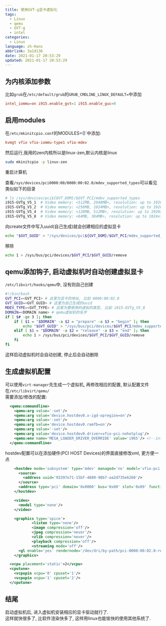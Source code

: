 ```yaml
---
title: 使用GVT-g显卡虚拟化
tags:
  - Linux
  - qemu
  - GVT-g
  - intel
categories:
  - Linux
language: zh-Hans
abbrlink: 3a1d136
date: 2021-01-17 20:53:29
updated: 2021-01-17 20:53:29
---
```


## 为内核添加参数

比如`grub`在`/etc/default/grub`的`GRUB_CMDLINE_LINUX_DEFAULT=`中添加

```conf
intel_iommu=on i915.enable_gvt=1 i915.enable_guc=0
```

## 启用modules

在`/etc/mkinitcpio.conf`的MODULES=()`中添加:

```conf
kvmgt vfio vfio-iommu-type1 vfio-mdev
```

然后运行,我用的zen内核所以是linux-zen,默认内核是linux

```bash
sudo mkinitcpio -p linux-zen
```

重启计算机  

查看`/sys/devices/pci0000:00/0000:00:02.0/mdev_supported_types`可以看见类似如下的目录
<!--more-->
```bash
# ls /sys/devices/pci${GVT_DOM}/$GVT_PCI/mdev_supported_types
i915-GVTg_V5_1  # Video memory: <512MB, 2048MB>, resolution: up to 1920x1200
i915-GVTg_V5_2  # Video memory: <256MB, 1024MB>, resolution: up to 1920x1200
i915-GVTg_V5_4  # Video memory: <128MB, 512MB>, resolution: up to 1920x1200
i915-GVTg_V5_8  # Video memory: <64MB, 384MB>, resolution: up to 1024x768
```

向create文件中写入uuid(自己生成)就会创建相应的虚拟显卡

```bash
echo "$GVT_GUID" > "/sys/devices/pci${GVT_DOM}/$GVT_PCI/mdev_supported_types/$GVT_TYPE/create"
```

移除

```bash
echo 1 > /sys/bus/pci/devices/$GVT_PCI/$GVT_GUID/remove
```

## qemu添加钩子, 启动虚拟机时自动创建虚拟显卡

`/etc/libvirt/hooks/qemu`中, 沒有则自己创建

```bash
#!/bin/bash
GVT_PCI=<GVT_PCI> # 这里为显卡的地址, 比如 0000:00:02.0
GVT_GUID=<GVT_GUID> # 这里为自己生成的uuid
MDEV_TYPE=<GVT_TYPE> # 这里为要使用的虚拟的类型, 比如 i915-GVTg_V5_8
DOMAIN=<DOMAIN name> # qemu虚拟机的名字
if [ $# -ge 3 ]; then
    if [ $1 = "$DOMAIN" -a $2 = "prepare" -a $3 = "begin" ]; then
        echo "$GVT_GUID" > "/sys/bus/pci/devices/$GVT_PCI/mdev_supported_types/$MDEV_TYPE/create"
    elif [ $1 = "$DOMAIN" -a $2 = "release" -a $3 = "end" ]; then
        echo 1 > /sys/bus/pci/devices/$GVT_PCI/$GVT_GUID/remove
    fi
fi
```

这样启动虚拟机时会自动创建, 停止后会自动删除

## 生成虚拟机配置

可以使用`virt-manager`先生成一个虚拟机, 再修改相应的配置, 默认配置文件在`/etc/libvirt/qemu/`  
需要添加/修改的配置:

```xml
  <qemu:commandline>
    <qemu:arg value='-set'/>
    <qemu:arg value='device.hostdev0.x-igd-opregion=on'/>
    <qemu:arg value='-set'/>
    <qemu:arg value='device.hostdev0.ramfb=on'/>
    <qemu:arg value='-set'/>
    <qemu:arg value='device.hostdev0.driver=vfio-pci-nohotplug'/>
    <qemu:env name='MESA_LOADER_DRIVER_OVERRIDE' value='i965'/> <!--intel启用OpenGL可能会花屏, 不会就不要加这一条-->
  </qemu:commandline>
```

hostdev配置可以在添加硬件(PCI HOST Devices)的界面直接修改xml, 更方便一点

```xml
    <hostdev mode='subsystem' type='mdev' managed='no' model='vfio-pci' display='on'>
      <source>
        <address uuid='93397e71-15bf-4889-98b7-aa2d735e6260'/>
      </source>
      <address type='pci' domain='0x0000' bus='0x00' slot='0x09' function='0x0'/>
    </hostdev>
```

```xml
    <video>
      <model type='none'/>
    </video>
```

```xml
    <graphics type='spice'>
            <listen type='none'/>
            <image compression='off'/>
            <jpeg compression='never'/>
            <zlib compression='never'/>
            <playback compression='off'/>
            <streaming mode='off'/>
      <gl enable='yes' rendernode='/dev/dri/by-path/pci-0000:00:02.0-render'/>
    </graphics>
```

```xml
  <vcpu placement='static'>2</vcpu>
  <cputune>
    <vcpupin vcpu='0' cpuset='1'/>
    <vcpupin vcpu='1' cpuset='2'/>
  </cputune>
```

## 结尾

启动虚拟机后, 进入虚拟机安装相应的显卡驱动就行了.  
这样就快很多了, 比软件渲染快多了, 这样用linux也能愉快的使用其他系统了.
